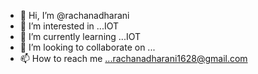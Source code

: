 - 👋 Hi, I’m @rachanadharani
- 👀 I’m interested in ...IOT
- 🌱 I’m currently learning ...IOT
- 💞️ I’m looking to collaborate on ...
- 📫 How to reach me ...rachanadharani1628@gmail.com

<!---
rachanadharani/rachanadharani is a ✨ special ✨ repository because its `README.md` (this file) appears on your GitHub profile.
You can click the Preview link to take a look at your changes.
--->
